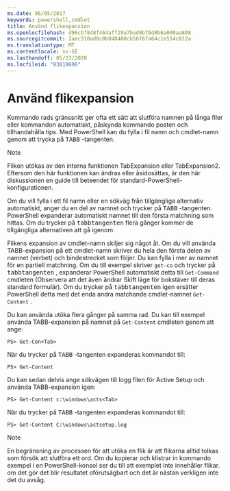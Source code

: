 ```yaml
---
ms.date: 06/05/2017
keywords: powershell,cmdlet
title: Använd flikexpansion
ms.openlocfilehash: d96cbf848f464aff29a7bed9b70d0b6a000aa808
ms.sourcegitcommit: 2aec310ad0c0b048400cb56f6fa64c1e554c812a
ms.translationtype: MT
ms.contentlocale: sv-SE
ms.lasthandoff: 05/23/2020
ms.locfileid: "83810696"
---
```

# <a name="using-tab-expansion"></a>Använd flikexpansion

Kommando rads gränssnitt ger ofta ett sätt att slutföra namnen på långa filer eller kommandon automatiskt, påskynda kommando posten och tillhandahålla tips. Med PowerShell kan du fylla i fil namn och cmdlet-namn genom att trycka på <kbd>TABB</kbd> -tangenten.

> [!NOTE]
> Fliken utökas av den interna funktionen TabExpansion eller TabExpansion2. Eftersom den här funktionen kan ändras eller åsidosättas, är den här diskussionen en guide till beteendet för standard-PowerShell-konfigurationen.

Om du vill fylla i ett fil namn eller en sökväg från tillgängliga alternativ automatiskt, anger du en del av namnet och trycker på <kbd>TABB</kbd> -tangenten. PowerShell expanderar automatiskt namnet till den första matchning som hittas. Om du trycker på <kbd>tabbtangenten</kbd> flera gånger kommer de tillgängliga alternativen att gå igenom.

Flikens expansion av cmdlet-namn skiljer sig något åt. Om du vill använda TABB-expansion på ett cmdlet-namn skriver du hela den första delen av namnet (verbet) och bindestrecket som följer. Du kan fylla i mer av namnet för en partiell matchning. Om du till exempel skriver `get-co` och trycker på <kbd>tabbtangenten</kbd> , expanderar PowerShell automatiskt detta till `Get-Command` cmdleten (Observera att det även ändrar Skift läge för bokstäver till deras standard formulär). Om du trycker på <kbd>tabbtangenten</kbd> igen ersätter PowerShell detta med det enda andra matchande cmdlet-namnet `Get-Content` .

Du kan använda utöka flera gånger på samma rad. Du kan till exempel använda TABB-expansion på namnet på `Get-Content` cmdleten genom att ange:

```
PS> Get-Con<Tab>
```

När du trycker på <kbd>TABB</kbd> -tangenten expanderas kommandot till:

```
PS> Get-Content
```

Du kan sedan delvis ange sökvägen till logg filen för Active Setup och använda TABB-expansion igen:

```
PS> Get-Content c:\windows\acts<Tab>
```

När du trycker på <kbd>TABB</kbd> -tangenten expanderas kommandot till:

```
PS> Get-Content C:\windows\actsetup.log
```

> [!NOTE]
> En begränsning av processen för att utöka en flik är att flikarna alltid tolkas som försök att slutföra ett ord. Om du kopierar och klistrar in kommando exempel i en PowerShell-konsol ser du till att exemplet inte innehåller flikar. om det gör det blir resultatet oförutsägbart och det är nästan verkligen inte det du avsåg.
